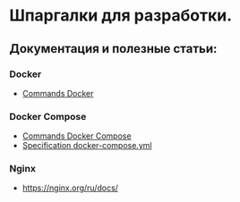 # Шпаргалки для разработки.

## Документация и полезные статьи:

### Docker
* [Commands Docker](https://docs.docker.com/engine/reference/run/)

### Docker Compose
* [Commands Docker Compose](https://docs.docker.com/compose/reference/)
* [Specification docker-compose.yml](https://docs.docker.com/compose/compose-file/)

### Nginx
* https://nginx.org/ru/docs/
